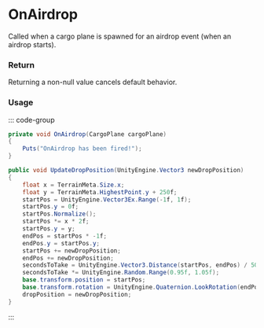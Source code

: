 # OnAirdrop
<Badge type="info" text="Entity"/>[<Badge type="danger" text="Carbon Compatible"/>](https://github.com/CarbonCommunity/Carbon)[<Badge type="warning" text="Oxide Compatible"/>](https://github.com/OxideMod/Oxide.Rust)
Called when a cargo plane is spawned for an airdrop event (when an airdrop starts).

### Return
Returning a non-null value cancels default behavior.

### Usage
::: code-group
```csharp [Example]
private void OnAirdrop(CargoPlane cargoPlane)
{
	Puts("OnAirdrop has been fired!");
}
```
```csharp [Source — Assembly-CSharp @ CargoPlane]
public void UpdateDropPosition(UnityEngine.Vector3 newDropPosition)
{
	float x = TerrainMeta.Size.x;
	float y = TerrainMeta.HighestPoint.y + 250f;
	startPos = UnityEngine.Vector3Ex.Range(-1f, 1f);
	startPos.y = 0f;
	startPos.Normalize();
	startPos *= x * 2f;
	startPos.y = y;
	endPos = startPos * -1f;
	endPos.y = startPos.y;
	startPos += newDropPosition;
	endPos += newDropPosition;
	secondsToTake = UnityEngine.Vector3.Distance(startPos, endPos) / 50f;
	secondsToTake *= UnityEngine.Random.Range(0.95f, 1.05f);
	base.transform.position = startPos;
	base.transform.rotation = UnityEngine.Quaternion.LookRotation(endPos - startPos);
	dropPosition = newDropPosition;
}

```
:::
